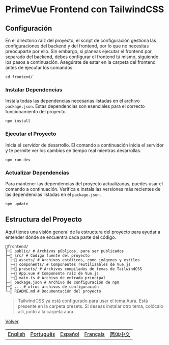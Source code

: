 # PrimeVue Frontend con TailwindCSS

## Configuración

En el directorio raíz del proyecto, el script de configuración gestiona las configuraciones del backend y del frontend, por lo que no necesitas preocuparte por ello. Sin embargo, si planeas ejecutar el frontend por separado del backend, debes configurar el frontend tú mismo, siguiendo los pasos a continuación. Asegúrate de estar en la carpeta del frontend antes de ejecutar los comandos.

```shell
cd frontend/
```

### Instalar Dependencias

Instala todas las dependencias necesarias listadas en el archivo `package.json`. Estas dependencias son esenciales para el correcto funcionamiento del proyecto.

```shell
npm install
```

### Ejecutar el Proyecto

Inicia el servidor de desarrollo. El comando a continuación inicia el servidor y te permite ver los cambios en tiempo real mientras desarrollas.

```shell
npm run dev
```

### Actualizar Dependencias

Para mantener las dependencias del proyecto actualizadas, puedes usar el comando a continuación. Verifica e instala las versiones más recientes de las dependencias listadas en el `package.json`.

```shell
npm update
```

## Estructura del Proyecto

Aquí tienes una visión general de la estructura del proyecto para ayudar a entender dónde se encuentra cada parte del código.

```text
📁frontend/
├─📁 public/ # Archivos públicos, para ser publicados
├─📁 src/ # Código fuente del proyecto
│ ├─📁 assets/ # Archivos estáticos, como imágenes y estilos
│ ├─📁 components/ # Componentes reutilizables de Vue.js
│ ├─📁 presets/ # Archivos compilados de temas de TailwindCSS
│ ├─📄 App.vue # Componente raíz de Vue.js
│ └─📄 main.ts # Archivo de entrada principal
├─📄 package.json # Archivo de configuración de npm
├─📄 ... # otros archivos de configuración
└─📄 README.md # Documentación del proyecto
```

> TailwindCSS ya está configurado para usar el tema Aura. Está presente en la carpeta presets. Si deseas instalar otro tema, colócalo allí, junto a la carpeta aura.

[Volver](../README.es.md)

|  |  |  |  |  |
|-----:|-----:|-----:|-----:|-----:|
| [English](README.en.md) |  [Português](README.pt.md) | [Español](README.es.md) | [Français](README.fr.md) | [简体中文](README.zh.md) |
